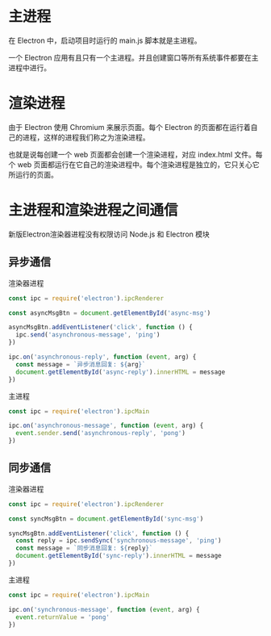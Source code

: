 # 主进程

在 Electron 中，启动项目时运行的 main.js 脚本就是主进程。

一个 Electron 应用有且只有一个主进程。并且创建窗口等所有系统事件都要在主进程中进行。

# 渲染进程

由于 Electron 使用 Chromium 来展示页面。每个 Electron 的页面都在运行着自己的进程，这样的进程我们称之为渲染进程。

也就是说每创建一个 web 页面都会创建一个渲染进程，对应 index.html 文件。每个 web 页面都运行在它自己的渲染进程中。每个渲染进程是独立的，它只关心它所运行的页面。

# 主进程和渲染进程之间通信

新版Electron渲染器进程没有权限访问 Node.js 和 Electron 模块

## 异步通信

渲染器进程

```js
const ipc = require('electron').ipcRenderer

const asyncMsgBtn = document.getElementById('async-msg')

asyncMsgBtn.addEventListener('click', function () {
  ipc.send('asynchronous-message', 'ping')
})

ipc.on('asynchronous-reply', function (event, arg) {
  const message = `异步消息回复: ${arg}`
  document.getElementById('async-reply').innerHTML = message
})
```

主进程

```js
const ipc = require('electron').ipcMain

ipc.on('asynchronous-message', function (event, arg) {
  event.sender.send('asynchronous-reply', 'pong')
})
```

## 同步通信

渲染器进程

```js
const ipc = require('electron').ipcRenderer

const syncMsgBtn = document.getElementById('sync-msg')

syncMsgBtn.addEventListener('click', function () {
  const reply = ipc.sendSync('synchronous-message', 'ping')
  const message = `同步消息回复: ${reply}`
  document.getElementById('sync-reply').innerHTML = message
})
```

主进程

```js
const ipc = require('electron').ipcMain

ipc.on('synchronous-message', function (event, arg) {
  event.returnValue = 'pong'
})
```
